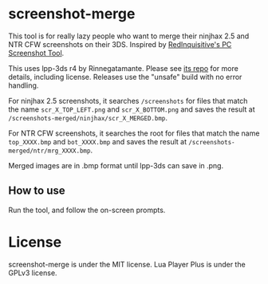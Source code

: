 # screenshot-merge
This tool is for really lazy people who want to merge their ninjhax 2.5 and NTR CFW screenshots on their 3DS. Inspired by [RedInquisitive's PC Screenshot Tool](https://github.com/RedInquisitive/Screenshot-Tool).

This uses lpp-3ds r4 by Rinnegatamante. Please see [its repo](https://github.com/Rinnegatamante/lpp-3ds) for more details, including license. Releases use the "unsafe" build with no error handling.

For ninjhax 2.5 screenshots, it searches `/screenshots` for files that match the name `scr_X_TOP_LEFT.png` and `scr_X_BOTTOM.png` and saves the result at `/screenshots-merged/ninjhax/scr_X_MERGED.bmp`.

For NTR CFW screenshots, it searches the root for files that match the name `top_XXXX.bmp` and `bot_XXXX.bmp` and saves the result at `/screenshots-merged/ntr/mrg_XXXX.bmp`.

Merged images are in .bmp format until lpp-3ds can save in .png.

## How to use
Run the tool, and follow the on-screen prompts.

# License
screenshot-merge is under the MIT license. Lua Player Plus is under the GPLv3 license.
